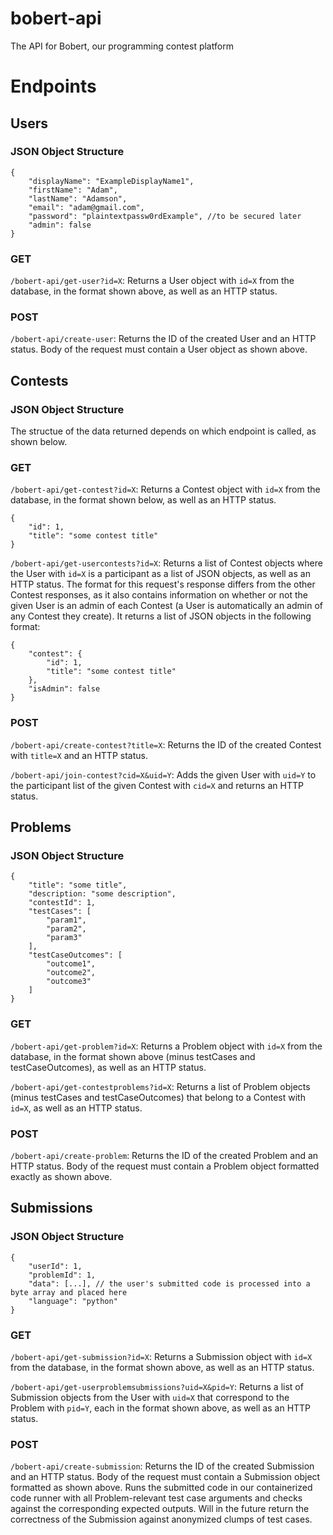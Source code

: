 # bobert-api
The API for Bobert, our programming contest platform

# Endpoints

## Users

### JSON Object Structure

```
{
	"displayName": "ExampleDisplayName1",
	"firstName": "Adam",
	"lastName": "Adamson",
	"email": "adam@gmail.com",
	"password": "plaintextpassw0rdExample", //to be secured later
	"admin": false
}
```

### GET

`/bobert-api/get-user?id=X`: Returns a User object with `id=X` from the database, in the format shown above, as well as an HTTP status.

### POST

`/bobert-api/create-user`: Returns the ID of the created User and an HTTP status. Body of the request must contain a User object as shown above.

## Contests

### JSON Object Structure

The structue of the data returned depends on which endpoint is called, as shown below.

### GET

`/bobert-api/get-contest?id=X`: Returns a Contest object with `id=X` from the database, in the format shown below, as well as an HTTP status.

```
{
	"id": 1,
	"title": "some contest title"
}
```

`/bobert-api/get-usercontests?id=X`: Returns a list of Contest objects where the User with `id=X` is a participant as a list of JSON objects, as well as an HTTP status. The format for this request's response differs from the other Contest responses, as it also contains information on whether or not the given User is an admin of each Contest (a User is automatically an admin of any Contest they create). It returns a list of JSON objects in the following format:

```
{
	"contest": {
		"id": 1,
		"title": "some contest title"
	},
	"isAdmin": false
}
```

### POST

`/bobert-api/create-contest?title=X`: Returns the ID of the created Contest with `title=X` and an HTTP status.

`/bobert-api/join-contest?cid=X&uid=Y`: Adds the given User with `uid=Y` to the participant list of the given Contest with `cid=X` and returns an HTTP status.

## Problems

### JSON Object Structure

```
{
	"title": "some title",
	"description: "some description",
	"contestId": 1,
	"testCases": [
		"param1",
		"param2",
		"param3"
	],
	"testCaseOutcomes": [
		"outcome1",
		"outcome2",
		"outcome3"
	]
}
```

### GET

`/bobert-api/get-problem?id=X`: Returns a Problem object with `id=X` from the database, in the format shown above (minus testCases and testCaseOutcomes), as well as an HTTP status.

`/bobert-api/get-contestproblems?id=X`: Returns a list of Problem objects (minus testCases and testCaseOutcomes) that belong to a Contest with `id=X`, as well as an HTTP status.

### POST

`/bobert-api/create-problem`: Returns the ID of the created Problem and an HTTP status. Body of the request must contain a Problem object formatted exactly as shown above.

## Submissions

### JSON Object Structure

```
{
	"userId": 1,
	"problemId": 1,
	"data": [...], // the user's submitted code is processed into a byte array and placed here
	"language": "python"
}
```

### GET

`/bobert-api/get-submission?id=X`: Returns a Submission object with `id=X` from the database, in the format shown above, as well as an HTTP status.

`/bobert-api/get-userproblemsubmissions?uid=X&pid=Y`: Returns a list of Submission objects from the User with `uid=X` that correspond to the Problem with `pid=Y`, each in the format shown above, as well as an HTTP status.

### POST

`/bobert-api/create-submission`: Returns the ID of the created Submission and an HTTP status. Body of the request must contain a Submission object formatted as shown above. Runs the submitted code in our containerized code runner with all Problem-relevant test case arguments and checks against the corresponding expected outputs. Will in the future return the correctness of the Submission against anonymized clumps of test cases.
